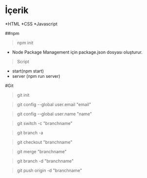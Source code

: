 # İçerik 

*HTML
*CSS
*Javascript

##npm
>npm init
* Node Package Management için package.json dosyası oluşturur.

>Script
* start(npm start)
* server (npm run server)

#Git
> git init

> git config --global user.email "email"

> git config --global user.name "name"

> git switch -c "branchname"

> git branch -a

> git checkout "branchname"

> git merge "branchname"

> git branch -d "branchname"

> git push origin -d "branchname"